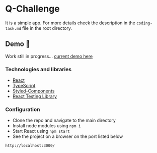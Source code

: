 # Q-Challenge

It is a simple app. For more details check the description in the ```coding-task.md``` file in the root directory.

## Demo :rocket:

Work still in progress... [current demo here](https://lukaszrej.github.io/q-challenge/)

### Technologies and libraries

- [React](https://reactjs.org/)
- [TypeScript](https://www.typescriptlang.org/)
- [Styled-Components](https://styled-components.com/)
- [React Testing Library](https://testing-library.com/docs/react-testing-library/intro/)

### Configuration

- Clone the repo and navigate to the main directory
- Install node modules using ```npm i```
- Start React using ```npm start```
- See the project on a browser on the port listed below

```sh
http://localhost:3000/
```
